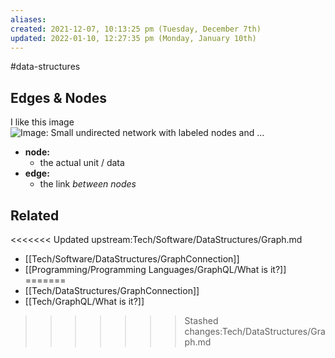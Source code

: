 ```yaml
---
aliases: 
created: 2021-12-07, 10:13:25 pm (Tuesday, December 7th)
updated: 2022-01-10, 12:27:35 pm (Monday, January 10th)
---
```

#data-structures

## Edges & Nodes
I like this image
![Image: Small undirected network with labeled nodes and ...](http://mathinsight.org/media/image/image/small_undirected_network_labeled.png)

- **node:**
  - the actual unit / data
- **edge:**
  - the link *between nodes*

## Related
<<<<<<< Updated upstream:Tech/Software/DataStructures/Graph.md
- [[Tech/Software/DataStructures/GraphConnection]]
- [[Programming/Programming Languages/GraphQL/What is it?]]
=======
- [[Tech/DataStructures/GraphConnection]]
- [[Tech/GraphQL/What is it?]]
>>>>>>> Stashed changes:Tech/DataStructures/Graph.md
